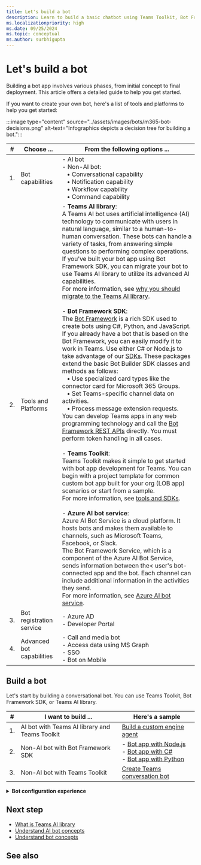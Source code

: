 ```yaml
---
title: Let's build a bot
description: Learn to build a basic chatbot using Teams Toolkit, Bot Framework SDK. Additionally, learn to build an AI bot.
ms.localizationpriority: high
ms.date: 09/25/2024
ms.topic: conceptual
ms.author: surbhigupta
---
```


# Let's build a bot

Building a bot app involves various phases, from initial concept to final deployment. This article offers a detailed guide to help you get started.

If you want to create your own bot, here's a list of tools and platforms to help you get started:

:::image type="content" source="../assets/images/bots/m365-bot-decisions.png" alt-text="Infographics depicts a decision tree for building a bot.":::

| # | Choose ... | From the following options ... |
| --- | --- | --- |
| 1. | Bot capabilities | - AI bot <br> - Non-AI bot: <br> &nbsp;&nbsp; • Conversational capability <br> &nbsp;&nbsp; • Notification capability <br> &nbsp;&nbsp; • Workflow capability <br> &nbsp;&nbsp; • Command capability |
| 2. | Tools and Platforms | - **Teams AI library**: <br> A Teams AI bot uses artificial intelligence (AI) technology to communicate with users in natural language, similar to a human-to-human conversation. These bots can handle a variety of tasks, from answering simple questions to performing complex operations. If you've built your bot app using Bot Framework SDK, you can migrate your bot to use Teams AI library to utilize its advanced AI capabilities. <br> For more information, see [why you should migrate to the Teams AI library](https://github.com/microsoft/teams-ai/tree/main/getting-started/migration). <br> <br> - **Bot Framework SDK**: <br> The [Bot Framework](https://dev.botframework.com/) is a rich SDK used to create bots using C#, Python, and JavaScript. If you already have a bot that is based on the Bot Framework, you can easily modify it to work in Teams. Use either C# or Node.js to take advantage of our [SDKs](/azure/bot-service/bot-service-overview?view=azure-bot-service-4.0&preserve-view=true). These packages extend the basic Bot Builder SDK classes and methods as follows: <br> &nbsp;&nbsp; • Use specialized card types like the connector card for Microsoft 365 Groups. <br> &nbsp;&nbsp; • Set Teams-specific channel data on activities. <br> &nbsp;&nbsp; • Process message extension requests. <br> You can develop Teams apps in any web programming technology and call the [Bot Framework REST APIs](/bot-framework/rest-api/bot-framework-rest-overview) directly. You must perform token handling in all cases. <br> <br> - **Teams Toolkit**: <br> Teams Toolkit makes it simple to get started with bot app development for Teams. You can begin with a project template for common custom bot app built for your org (LOB app) scenarios or start from a sample. <br> For more information, see [tools and SDKs](../concepts/build-and-test/tool-sdk-overview.md). <br> <br> - **Azure AI bot service**:  <br> Azure AI Bot Service is a cloud platform. It hosts bots and makes them available to channels, such as Microsoft Teams, Facebook, or Slack. <br> The Bot Framework Service, which is a component of the Azure AI Bot Service, sends information between the< user's bot-connected app and the bot. Each channel can include additional information in the activities they send. <br> For more information, see [Azure AI bot service](/azure/bot-service/bot-builder-basics). |
| 3. | Bot registration service | - Azure AD <br> - Developer Portal |
| 4. | Advanced bot capabilities | - Call and media bot <br> - Access data using MS Graph <br> - SSO <br> - Bot on Mobile |

## Build a bot

Let's start by building a conversational bot. You can use Teams Toolkit, Bot Framework SDK, or Teams AI library.

| # | I want to build ... | Here's a sample |
| --- | --- | --- |
| 1. | AI bot with Teams AI library and Teams Toolkit | [Build a custom engine agent](../Teams-AI-library-tutorial.yml) |
| 2. | Non-AI bot with Bot Framework SDK | - [Bot app with Node.js](https://github.com/OfficeDev/Microsoft-Teams-Samples/tree/main/samples/bot-conversation/nodejs) <br> - [Bot app with C#](https://github.com/OfficeDev/Microsoft-Teams-Samples/tree/main/samples/bot-conversation/csharp) <br> - [Bot app with Python](https://github.com/OfficeDev/Microsoft-Teams-Samples/tree/main/samples/bot-conversation/python) |
| 3. | Non-AI bot with Teams Toolkit | [Create Teams conversation bot](../sbs-teams-conversation-bot.yml) |

<details>
<summary><b>Bot configuration experience</b></summary>

The bot configuration experience simplifies the process of setting up and adjusting bot settings directly within a channel or group chat after installation. This enhances operational efficiency from the start by eliminating the need for repeated user interventions. Users can customize the bot to fit their specific workflows and preferences during installation and reconfigure settings as needed to adapt to changing requirements, ensuring the bot remains relevant and valuable.

For example, a bot that tracks and shares news topics or monitors GitHub repositories can initially be set up to match user workflows. Later, it can be easily reconfigured to respond to new topics or repositories directly from the group chat, streamlining content management and interaction without leaving the Teams environment. This flexible configuration experience significantly enhances user experience and productivity by integrating bots seamlessly into daily operations.

Here's an example, where a user adds the bot to a group chat and then configures it to align with their specific requirements. The user then reconfigures the bot to change the status.

**Configure**

:::image type="content" source="../../assets/images/bots/configuration-bot.gif" alt-text="Graphic shows the process of configuring a bot into a Teams channel.":::

**Reconfigure**

:::image type="content" source="../../assets/images/bots/reconfiguration-mention-bot.gif" alt-text="Screenshot shows the configuration option for the bot in the message compose area.":::

## Build bot configuration experience

> [!NOTE]
> Bot configuration experience is supported only in channel or group chat.

When you build the bot configuration experience, you must ensure that the user must be able to configure a bot on first installation and reconfigure it at any time.

To build the bot configuration experience, follow these steps:

1. [Update app manifest](#update-app-manifest)

1. [Configure your bot](#configure-your-bot)

### Update app manifest

In the app manifest (previously called Teams app manifest) file, update the `fetchTask` property under the `bots.configuration` object as follows:

```json
"bots": [
    {
      "botId": "${{AAD_APP_CLIENT_ID}}",
     "needsChannelSelector": false,
      "scopes": [
        "personal",
        "team",
        "groupChat"
      ],
      "configuration":{
        "groupChat":{
          "fetchTask": true
        },
        "team":{
          "fetchTask": true
        }
      },
      "isNotificationOnly": false
    }
  ],
```

For more information, see [app manifest schema](../../resources/schema/manifest-schema.md#botsconfiguration).

### Configure your bot

When a user installs the bot in a channel or group chat, the `fetchTask` property in the app manifest file initiates either `config/fetch` or `config/submit` as defined in the `teamsBot.js` file.

If you set the `fetchTask` property in the app manifest to:

* **false**: The bot doesn't fetch a dialog or an Adaptive Card. Instead, the bot must provide a static dialog or card that is used when the bot is invoked. For more information, see [dialogs](../../task-modules-and-cards/what-are-task-modules.md).

* **true**: The bot initiates either `config/fetch` or `config/submit` as defined. When the bot is invoked, you can return an Adaptive Card or a dialog depending on the context provided in [channelData and userdata](../../messaging-extensions/how-to/action-commands/create-task-module.md#payload-activity-properties-when-a-dialog-is-invoked-from-a-group-chat).

The following table lists the response type associated with the invoke requests:

|Invoke request |Response type |
| --- | --- |
| `config/fetch` | `Type: "continue"` or `Type = "auth"` |
| `config/submit` | `Type: "continue"` or `Type: "message"` |

* `type: "continue"`: `type: "continue"` is used to define a continuation of a dialog or Adaptive Card within a bot configuration. When the type is set to `continue`, it indicates that the bot is expecting further interaction from the user to continue with the configuration process.

   The `adaptiveCardForContinue` is a custom function that returns the JSON for an Adaptive Card to be used in different stages of a bot’s workflow. These functions are used to return Adaptive Cards for different scenarios based on the user’s interaction with the bot.

   When the user submits the configuration, the `config/submit` invoke is triggered. It reads the user's input and returns a different Adaptive Card. You can also update the bot configuration to return a [dialog](../../task-modules-and-cards/what-are-task-modules.md).

  # [C#](#tab/teams-bot-sdk1)

   [Sample code reference](https://github.com/OfficeDev/Microsoft-Teams-Samples/blob/main/samples/bot-configuration-app/csharp/Bot%20configuration/Bots/TeamsBot.cs#L78)

   ```csharp
   protected override Task<ConfigResponseBase>OnTeamsConfigFetchAsync(ITurnContext<IInvokeActivity> turnContext, JObject configData, CancellationToken cancellationToken)
   {
      ConfigResponseBase response = adaptiveCardForContinue();
      return Task.FromResult(response);
   }
   ```

  # [JavaScript](#tab/JS1)

   [Sample code reference](https://github.com/OfficeDev/Microsoft-Teams-Samples/blob/main/samples/bot-configuration-app/nodejs/teamsBot.js#L52)

   ```javascript
   async handleTeamsConfigFetch(_context, _configData) {
      let response = {};
      const adaptiveCard = CardFactory.adaptiveCard(this.adaptiveCardForContinue());
      response = {
         config: {
            value: {
               card: adaptiveCard,
               height: 500,
               width: 600,
               title: 'test card',
            },
            type: 'continue',
         },
      };
      return response;
   }
   ```

---

* `type: "auth"`: You can also request the user to authenticate as a response to `config/fetch` request. The `type: "auth"` configuration prompts the user to sign in through a specified URL, which must be linked to a valid authentication page that can be opened in a browser. Authentication is essential for scenarios where the bot requires the user to be authenticated. It ensures that the user’s identity is verified, maintaining security, and personalized experiences within the bot’s functionality.

   > [!NOTE]
   > For `type: "auth"` only third party authentication is supported. Single sign-on (SSO) isn't supported. For more information on third party authentication, see [add authentication.](../../messaging-extensions/how-to/add-authentication.md)

  # [C#](#tab/teams-bot-sdk2)

   [Sample code reference](https://github.com/OfficeDev/Microsoft-Teams-Samples/blob/main/samples/bot-configuration-app-auth/csharp/Bot%20configuration/Bots/TeamsBot.cs#L78)

   ```csharp
   protected override Task<ConfigResponseBase>OnTeamsConfigFetchAsync(ITurnContext<IInvokeActivity> turnContext, JObject configData, CancellationToken cancellationToken)
   {
      ConfigResponseBase response = new ConfigResponse<BotConfigAuth> {
         Config = new BotConfigAuth {
            SuggestedActions = new SuggestedActions {
               Actions = new List<CardAction> {
                  new CardAction {
                     type: "openUrl",
                     value: "https://example.com/auth",
                     title: "Sign in to this app"
                  }
               }
            },
         Type = "auth"
      }
   };
   ```

  # [JavaScript](#tab/JS2)

   [Sample code reference](https://github.com/OfficeDev/Microsoft-Teams-Samples/blob/main/samples/bot-configuration-app-auth/nodejs/teamsBot.js#L51)

   ```javascript
   async handleTeamsConfigFetch(_context, _configData) {
      let response = {};
      response = {
         config: {
            type: "auth",
            suggestedActions: {
               actions: [{
                  type: "openUrl",
                  value: "https://example.com/auth",
                  title: "Sign in to this app"
               }]
            },
        },
      };
      return response;
   }
   ```

---

* `type="message"`: When the type is set to message, it indicates that the bot is sending a simple message back to the user, indicating the end of the interaction or providing information without requiring further input.

  # [C#](#tab/teams-bot-sdk3)

   [Sample code reference](https://github.com/OfficeDev/Microsoft-Teams-Samples/blob/main/samples/bot-configuration-app-auth/csharp/Bot%20configuration/Bots/TeamsBot.cs#L102-L114)

   ```csharp
   protected override Task<ConfigResponseBase> OnTeamsConfigSubmitAsync(ITurnContext<IInvokeActivity> turnContext, JObject configData, CancellationToken cancellationToken)
   {
      ConfigResponseBase response = new ConfigResponse<TaskModuleResponseBase>
      {
         Config = new TaskModuleMessageResponse
         {
            Type = "message",
            Value = "You have chosen to finish setting up bot"
         }
      };
      return Task.FromResult(response);
   }
   ```

  # [JavaScript](#tab/JS3)

   [Sample code reference](https://github.com/OfficeDev/Microsoft-Teams-Samples/blob/main/samples/bot-configuration-app-auth/nodejs/teamsBot.js#L72-L83)

   ```javascript
   async handleTeamsConfigSubmit(context, _configData) {
      let response = {};
      response = {
         config: {
            type: 'message',
            value: 'You have chosen to finish setting up bot',
         },
      }
      return response;
   }
   ```

---

When a user reconfigures the bot, the `fetchTask` property in the app manifest file initiates `config/fetch` in the bot logic. The user can reconfigure the bot settings post-installation in two ways:

* @mention the bot in the message compose area. Select the **Settings** option that appears above the message compose area. A dialog appears, update, or changes the bot's configuration settings in the dialog.

   :::image type="content" source="../../assets/images/bots/reconfiguration-mention-bot.gif" alt-text="Screenshot shows the configuration option for the bot in the message compose area.":::

* Hover over the bot, the bot profile card appears. To update or change the bot's configuration settings, select the settings icon in the bot profile card.

   :::image type="content" source="../../assets/images/bots/reconfiguration-hover.gif" alt-text="Screenshot shows the configuration option for the bot in a Teams group chat.":::

## Best practices

* If you want to have an individual channel-level configuration of your bot, ensure that you track the configuration as per the channel. Configuration data isn't stored and the invoke payload includes the sufficient [channelData](../../messaging-extensions/how-to/action-commands/create-task-module.md#payload-activity-properties-when-a-dialog-is-invoked-from-a-group-chat).

* Provide a clear and user-friendly dialog that prompts the user to enter the required information for the bot to operate properly, such as a URL, an area path, or a dashboard link.

* Avoid sending multiple notifications or requests for configuration after the installation, as it might confuse the users.

</details>

<!--
1. Choose your bot core capabilties (conversational, workflow, command, AI)
1. Use any one of the following ways to build a bot for Teams:

    * **Teams AI library**:
      A Teams AI bot uses artificial intelligence (AI) technology to communicate with users in natural language, similar to a human-to-human conversation. These bots can handle a variety of tasks, from answering simple questions to performing complex operations.

      Teams AI bots are built using the Bot Framework SDK and can leverage the Teams AI library to streamline the process of building intelligent apps. The Teams AI library provides APIs to access and manipulate data, and controls and components to create custom user interfaces.

      If you've built your bot app using Bot Framework SDK, you can migrate your bot to use Teams AI library to utilize its advanced AI capabilities. For more information, see [Why you should migrate to the Teams AI library](https://github.com/microsoft/teams-ai/tree/main/getting-started/migration).

    * **Bot Framework SDK**:
      The [Bot Framework](https://dev.botframework.com/) is a rich SDK used to create bots using C#, Python, and JavaScript. If you already have a bot that is based on the Bot Framework, you can easily modify it to work in Teams. Use either C# or Node.js to take advantage of our [SDKs](/azure/bot-service/bot-service-overview?view=azure-bot-service-4.0&preserve-view=true). These packages extend the basic Bot Builder SDK classes and methods as follows:

        * Use specialized card types like the connector card for Microsoft 365 Groups.
        * Set Teams-specific channel data on activities.
        * Process message extension requests.

      You can develop Teams apps in any web programming technology and call the [Bot Framework REST APIs](/bot-framework/rest-api/bot-framework-rest-overview) directly. You must perform token handling in all cases.

    * **Teams Toolkit**:
      Teams Toolkit makes it simple to get started with bot app development for Teams. You can begin with a project template for common custom bot app built for your org (LOB app) scenarios or start from a sample.

      For more information, see [tools and SDKs](../concepts/build-and-test/tool-sdk-overview.md).

      <!--TeamsFx helps to reduce your tasks by using Microsoft Teams single sign-on (SSO) and accessing cloud resources down to single line statements with zero configuration. You can use TeamsFx SDK in the browser and Node.js environments. TeamsFx core functionalities can be accessed in client and server environments.

      For more information, see [TeamsFx SDK](../toolkit/TeamsFx-SDK.md)--

    * **Azure AI bot service**:
      Azure AI Bot Service is a cloud platform. It hosts bots and makes them available to channels, such as Microsoft Teams, Facebook, or Slack.

      The Bot Framework Service, which is a component of the Azure AI Bot Service, sends information between the user's bot-connected app and the bot. Each channel can include additional information in the activities they send.

      For more information, see [Azure AI bot service](/azure/bot-service/bot-builder-basics).

1. Register your bot with Teams in any one of the following ways:

    * Azure AD
    * Developer Portal

1. Explore advanced bot capabilities (Call and media bot, access data using MS Graph, and more)
-->

## Next step

* [What is Teams AI library](how-to/teams-conversational-ai/teams-conversation-ai-overview.md)
* [Understand AI bot concepts](how-to/teams-conversational-ai/how-conversation-ai-core-capabilities.md)
* [Understand bot concepts](bot-concepts.md)

## See also
